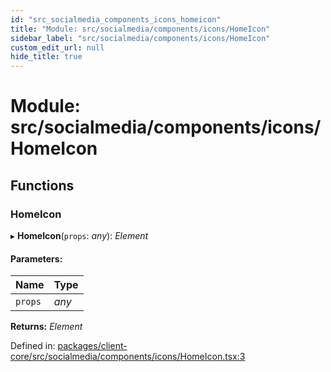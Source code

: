 ```yaml
---
id: "src_socialmedia_components_icons_homeicon"
title: "Module: src/socialmedia/components/icons/HomeIcon"
sidebar_label: "src/socialmedia/components/icons/HomeIcon"
custom_edit_url: null
hide_title: true
---
```


# Module: src/socialmedia/components/icons/HomeIcon

## Functions

### HomeIcon

▸ **HomeIcon**(`props`: *any*): *Element*

#### Parameters:

Name | Type |
:------ | :------ |
`props` | *any* |

**Returns:** *Element*

Defined in: [packages/client-core/src/socialmedia/components/icons/HomeIcon.tsx:3](https://github.com/xr3ngine/xr3ngine/blob/77d12cea0/packages/client-core/src/socialmedia/components/icons/HomeIcon.tsx#L3)
